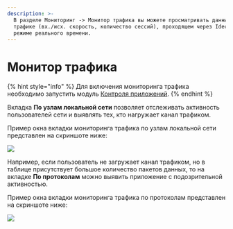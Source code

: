 ```yaml
---
description: >-
  В разделе Мониторинг -> Монитор трафика вы можете просматривать данные о
  трафике (вх./исх. скорость, количество сессий), проходящем через Ideco UTM в
  режиме реального времени.
---
```


# Монитор трафика

{% hint style="info" %}
Для включения мониторинга трафика необходимо запустить модуль [Контроля приложений](../access-rules/application-control.md).
{% endhint %}

Вкладка **По узлам локальной сети** позволяет отслеживать активность пользователей сети и выявлять тех, кто нагружает канал трафиком.

Пример окна вкладки мониторинга трафика по узлам локальной сети представлен на скриншоте ниже:

![](../../.gitbook/assets/monitor\_local\_network.png)

Например, если пользователь не загружает канал трафиком, но в таблице присутствует большое количество пакетов данных, то на вкладке **По протоколам** можно выявить приложение с подозрительной активностью.

Пример окна вкладки мониторинга трафика по протоколам представлен на скриншоте ниже:

![](../../.gitbook/assets/monitor\_prot.png)
